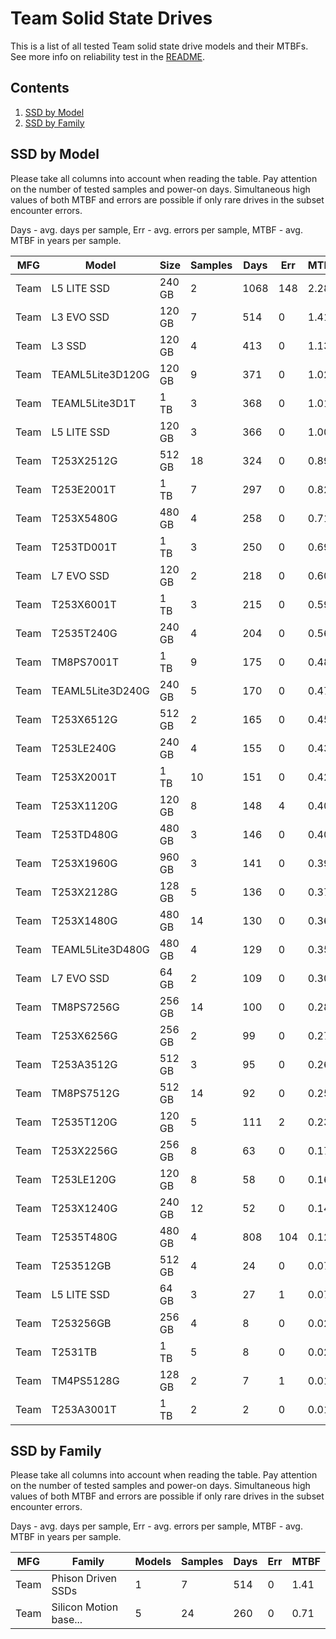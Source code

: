 Team Solid State Drives
=======================

This is a list of all tested Team solid state drive models and their MTBFs. See
more info on reliability test in the [README](https://github.com/linuxhw/SMART).

Contents
--------

1. [ SSD by Model  ](#ssd-by-model)
2. [ SSD by Family ](#ssd-by-family)

SSD by Model
------------

Please take all columns into account when reading the table. Pay attention on the
number of tested samples and power-on days. Simultaneous high values of both MTBF
and errors are possible if only rare drives in the subset encounter errors.

Days - avg. days per sample,
Err  - avg. errors per sample,
MTBF - avg. MTBF in years per sample.

| MFG       | Model              | Size   | Samples | Days  | Err   | MTBF |
|-----------|--------------------|--------|---------|-------|-------|------|
| Team      | L5 LITE SSD        | 240 GB | 2       | 1068  | 148   | 2.28   |
| Team      | L3 EVO SSD         | 120 GB | 7       | 514   | 0     | 1.41   |
| Team      | L3 SSD             | 120 GB | 4       | 413   | 0     | 1.13   |
| Team      | TEAML5Lite3D120G   | 120 GB | 9       | 371   | 0     | 1.02   |
| Team      | TEAML5Lite3D1T     | 1 TB   | 3       | 368   | 0     | 1.01   |
| Team      | L5 LITE SSD        | 120 GB | 3       | 366   | 0     | 1.00   |
| Team      | T253X2512G         | 512 GB | 18      | 324   | 0     | 0.89   |
| Team      | T253E2001T         | 1 TB   | 7       | 297   | 0     | 0.82   |
| Team      | T253X5480G         | 480 GB | 4       | 258   | 0     | 0.71   |
| Team      | T253TD001T         | 1 TB   | 3       | 250   | 0     | 0.69   |
| Team      | L7 EVO SSD         | 120 GB | 2       | 218   | 0     | 0.60   |
| Team      | T253X6001T         | 1 TB   | 3       | 215   | 0     | 0.59   |
| Team      | T2535T240G         | 240 GB | 4       | 204   | 0     | 0.56   |
| Team      | TM8PS7001T         | 1 TB   | 9       | 175   | 0     | 0.48   |
| Team      | TEAML5Lite3D240G   | 240 GB | 5       | 170   | 0     | 0.47   |
| Team      | T253X6512G         | 512 GB | 2       | 165   | 0     | 0.45   |
| Team      | T253LE240G         | 240 GB | 4       | 155   | 0     | 0.43   |
| Team      | T253X2001T         | 1 TB   | 10      | 151   | 0     | 0.42   |
| Team      | T253X1120G         | 120 GB | 8       | 148   | 4     | 0.40   |
| Team      | T253TD480G         | 480 GB | 3       | 146   | 0     | 0.40   |
| Team      | T253X1960G         | 960 GB | 3       | 141   | 0     | 0.39   |
| Team      | T253X2128G         | 128 GB | 5       | 136   | 0     | 0.37   |
| Team      | T253X1480G         | 480 GB | 14      | 130   | 0     | 0.36   |
| Team      | TEAML5Lite3D480G   | 480 GB | 4       | 129   | 0     | 0.35   |
| Team      | L7 EVO SSD         | 64 GB  | 2       | 109   | 0     | 0.30   |
| Team      | TM8PS7256G         | 256 GB | 14      | 100   | 0     | 0.28   |
| Team      | T253X6256G         | 256 GB | 2       | 99    | 0     | 0.27   |
| Team      | T253A3512G         | 512 GB | 3       | 95    | 0     | 0.26   |
| Team      | TM8PS7512G         | 512 GB | 14      | 92    | 0     | 0.25   |
| Team      | T2535T120G         | 120 GB | 5       | 111   | 2     | 0.23   |
| Team      | T253X2256G         | 256 GB | 8       | 63    | 0     | 0.17   |
| Team      | T253LE120G         | 120 GB | 8       | 58    | 0     | 0.16   |
| Team      | T253X1240G         | 240 GB | 12      | 52    | 0     | 0.14   |
| Team      | T2535T480G         | 480 GB | 4       | 808   | 104   | 0.12   |
| Team      | T253512GB          | 512 GB | 4       | 24    | 0     | 0.07   |
| Team      | L5 LITE SSD        | 64 GB  | 3       | 27    | 1     | 0.07   |
| Team      | T253256GB          | 256 GB | 4       | 8     | 0     | 0.02   |
| Team      | T2531TB            | 1 TB   | 5       | 8     | 0     | 0.02   |
| Team      | TM4PS5128G         | 128 GB | 2       | 7     | 1     | 0.01   |
| Team      | T253A3001T         | 1 TB   | 2       | 2     | 0     | 0.01   |

SSD by Family
-------------

Please take all columns into account when reading the table. Pay attention on the
number of tested samples and power-on days. Simultaneous high values of both MTBF
and errors are possible if only rare drives in the subset encounter errors.

Days - avg. days per sample,
Err  - avg. errors per sample,
MTBF - avg. MTBF in years per sample.

| MFG       | Family                 | Models | Samples | Days  | Err   | MTBF |
|-----------|------------------------|--------|---------|-------|-------|------|
| Team      | Phison Driven SSDs     | 1      | 7       | 514   | 0     | 1.41   |
| Team      | Silicon Motion base... | 5      | 24      | 260   | 0     | 0.71   |
